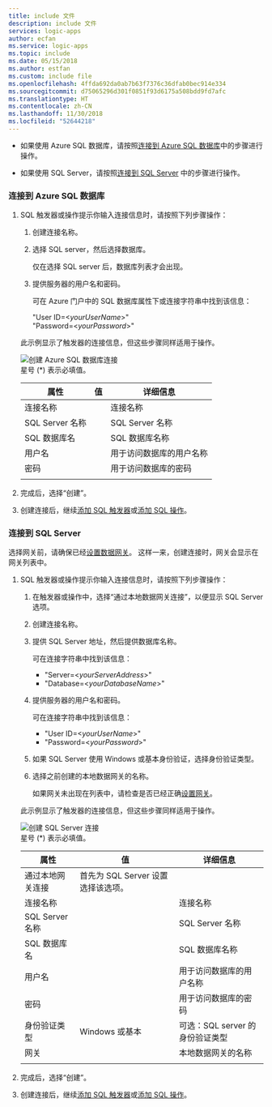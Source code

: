 ```yaml
---
title: include 文件
description: include 文件
services: logic-apps
author: ecfan
ms.service: logic-apps
ms.topic: include
ms.date: 05/15/2018
ms.author: estfan
ms.custom: include file
ms.openlocfilehash: 4ffda692da0ab7b63f7376c36dfab0bec914e334
ms.sourcegitcommit: d75065296d301f0851f93d6175a508bdd9fd7afc
ms.translationtype: HT
ms.contentlocale: zh-CN
ms.lasthandoff: 11/30/2018
ms.locfileid: "52644218"
---
```

* 如果使用 Azure SQL 数据库，请按照[连接到 Azure SQL 数据库](#connect-azure-sql-db)中的步骤进行操作。 

* 如果使用 SQL Server，请按照[连接到 SQL Server](#connect-sql-server) 中的步骤进行操作。

<a name="connect-azure-sql-db"></a>

### <a name="connect-to-azure-sql-database"></a>连接到 Azure SQL 数据库

1. SQL 触发器或操作提示你输入连接信息时，请按照下列步骤操作：

   1. 创建连接名称。

   2. 选择 SQL server，然后选择数据库。 

      仅在选择 SQL server 后，数据库列表才会出现。
 
   3. 提供服务器的用户名和密码。

      可在 Azure 门户中的 SQL 数据库属性下或连接字符串中找到该信息： 
      
      "User ID=<*yourUserName*>"
      <br>
      "Password=<*yourPassword*>"

   此示例显示了触发器的连接信息，但这些步骤同样适用于操作。

   ![创建 Azure SQL 数据库连接](./media/connectors-create-api-sqlazure/azure-sql-database-create-connection.png)
   <br>
   星号 (*) 表示必填值。

   | 属性 | 值 | 详细信息 | 
   |----------|-------|---------| 
   | 连接名称 | <my-sql-connection> | 连接名称 | 
   | SQL Server 名称 | <my-sql-server> | SQL Server 名称 |
   | SQL 数据库名 | <my-sql-database>  | SQL 数据库名称 | 
   | 用户名 | <my-sql-username> | 用于访问数据库的用户名称 |
   | 密码 | <my-sql-password> | 用于访问数据库的密码 | 
   |||| 

2. 完成后，选择“创建”。

3. 创建连接后，继续[添加 SQL 触发器](#add-sql-trigger)或[添加 SQL 操作](#add-sql-action)。

<a name="connect-sql-server"></a>

### <a name="connect-to-sql-server"></a>连接到 SQL Server

选择网关前，请确保已经[设置数据网关](https://docs.microsoft.com/azure/logic-apps/logic-apps-gateway-connection)。 这样一来，创建连接时，网关会显示在网关列表中。

1. SQL 触发器或操作提示你输入连接信息时，请按照下列步骤操作：

   1. 在触发器或操作中，选择“通过本地数据网关连接”，以便显示 SQL Server 选项。

   2. 创建连接名称。

   3. 提供 SQL Server 地址，然后提供数据库名称。
   
      可在连接字符串中找到该信息： 
      
      * "Server=<*yourServerAddress*>"
      * "Database=<*yourDatabaseName*>"

   4. 提供服务器的用户名和密码。

      可在连接字符串中找到该信息： 
      
      * "User ID=<*yourUserName*>"
      * "Password=<*yourPassword*>"

   5. 如果 SQL Server 使用 Windows 或基本身份验证，选择身份验证类型。

   6. 选择之前创建的本地数据网关的名称。
   
      如果网关未出现在列表中，请检查是否已经正确[设置网关](https://docs.microsoft.com/azure/logic-apps/logic-apps-gateway-connection)。

   此示例显示了触发器的连接信息，但这些步骤同样适用于操作。

   ![创建 SQL Server 连接](./media/connectors-create-api-sqlazure/sql-server-create-connection.png)
   <br>
   星号 (*) 表示必填值。

   | 属性 | 值 | 详细信息 | 
   |----------|-------|---------| 
   | 通过本地网关连接 | 首先为 SQL Server 设置选择该选项。 | | 
   | 连接名称 | <my-sql-connection> | 连接名称 | 
   | SQL Server 名称 | <my-sql-server> | SQL Server 名称 |
   | SQL 数据库名 | <my-sql-database>  | SQL 数据库名称 |
   | 用户名 | <my-sql-username> | 用于访问数据库的用户名称 |
   | 密码 | <my-sql-password> | 用于访问数据库的密码 | 
   | 身份验证类型 | Windows 或基本 | 可选：SQL server 的身份验证类型 | 
   | 网关 | <my-data-gateway> | 本地数据网关的名称 | 
   |||| 

2. 完成后，选择“创建”。 

3. 创建连接后，继续[添加 SQL 触发器](#add-sql-trigger)或[添加 SQL 操作](#add-sql-action)。
